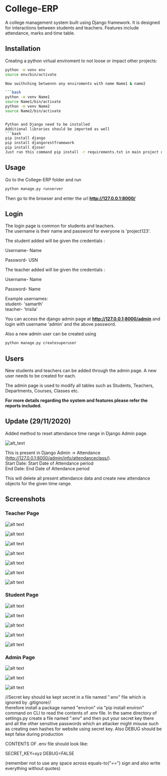 # College-ERP

A college management system built using Django framework. It is designed for interactions between students and teachers. Features include attendance, marks and time table.

## Installation

Creating a python virtual enviroment to not loose or impact other projects:

```bash
python -m venv env
source env/bin/activate

Now swithching betwennn any enviroments with name Name1 & name2

```bash
python -m venv Name1
source Name1/bin/activate
python -m venv Name2
source Name2/bin/activate


Python and Django need to be installed
Additional libraries should be imported as well
```bash
pip install django
pip install djangorestframework
pip install djoser
Just run this command pip install -r requirements.txt in main project directory
```

## Usage

Go to the College-ERP folder and run

```bash
python manage.py runserver
```

Then go to the browser and enter the url **<http://127.0.0.1:8000/>**

## Login

The login page is common for students and teachers.  
The username is their name and password for everyone is 'project123'.

The student added will be given the credentials :

Username- Name  

Password- USN

The teacher added will be given the credentials :

Username- Name

Password- Name

Example usernames:  
student- 'samarth'  
teacher- 'trisila'  

You can access the django admin page at **<http://127.0.0.1:8000/admin>** and login with username 'admin' and the above password.

Also a new admin user can be created using

```bash
python manage.py createsuperuser
```

## Users

New students and teachers can be added through the admin page. A new user needs to be created for each.

The admin page is used to modify all tables such as Students, Teachers, Departments, Courses, Classes etc.

**For more details regarding the system and features please refer the reports included.**

## Update (29/11/2020)

Added method to reset attendance time range in Django Admin page.

![alt_text](https://i.imgur.com/0xOWmUZ.png)

This is present in Django Admin -> Attendance (<http://127.0.0.1:8000/admin/info/attendanceclass/>).  
Start Date: Start Date of Attendance period  
End Date: End Date of Attendance period

This will delete all present attendance data and create new attendance objects for the given time range.

## Screenshots

### Teacher Page

![alt text](https://imgur.com/pMAoEbG.png)

![alt text](https://imgur.com/ZiQ3RRA.png)

![alt text](https://imgur.com/i025CJW.png)

![alt text](https://imgur.com/HQlLYmC.png)

![alt text](https://imgur.com/j6RyBmU.png)

![alt text](https://imgur.com/xIKEMvQ.png)

![alt text](https://imgur.com/4Rl7Fpv.png)

### Student Page

![alt text](https://imgur.com/isL9cjz.png)

![alt text](https://imgur.com/5pzl7m3.png)

![alt text](https://imgur.com/7zWhHZx.png)

![alt text](https://imgur.com/fu7gxk8.png)

![alt text](https://imgur.com/NZqU268.png)

### Admin Page

![alt text](https://imgur.com/sDvDc9N.png)

![alt text](https://imgur.com/tMKWx6f.png)

![alt text](https://imgur.com/PvCsNeB.png)

//Secret key should ke kept secret in a file named ".env" file which is ignored by .gitignore//  
therefore install a package named "environ" via "pip install environ" command on CLI to read
the contents of .env file.
In the same directory of settings.py create a file named ".env" and then put your secret key there
and all the other sensitive passwords which an attacker might misuse such as creating own hashes for website using
secret key.
Also DEBUG should be kept false during production

CONTENTS OF .env file should look like:

SECRET_KEY=xyz
DEBUG=FALSE

(remember not to use any space across equals-to("==") sign and also write everything without quotes)
